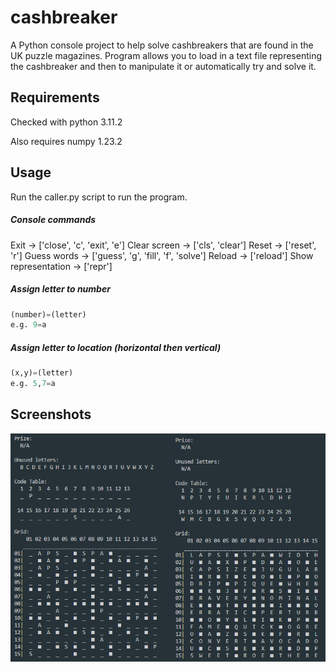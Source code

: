 # cashbreaker

A Python console project to help solve cashbreakers that are found in the UK puzzle magazines. Program allows you to load in a text file representing the cashbreaker and then to manipulate it or automatically try and solve it.

## Requirements
Checked with python 3.11.2

Also requires numpy 1.23.2

## Usage

Run the caller.py script to run the program.  

##### Console commands
Exit -> ['close', 'c', 'exit', 'e']
Clear screen -> ['cls', 'clear']
Reset -> ['reset', 'r']
Guess words -> ['guess', 'g', 'fill', 'f', 'solve']
Reload -> ['reload']
Show representation -> ['repr']


##### Assign letter to number
```python
(number)=(letter) 
e.g. 9=a
```
##### Assign letter to location (horizontal then vertical)
```python
(x,y)=(letter) 
e.g. 5,7=a
```

## Screenshots
![solved_breaker_5](https://github.com/CraigMason19/cashbreaker/blob/master/screenshots/solved_breaker_5.png?raw=true)
